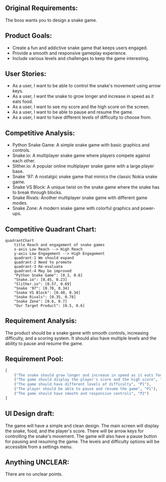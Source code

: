 ## Original Requirements:
The boss wants you to design a snake game.

## Product Goals:
- Create a fun and addictive snake game that keeps users engaged.
- Provide a smooth and responsive gameplay experience.
- Include various levels and challenges to keep the game interesting.

## User Stories:
- As a user, I want to be able to control the snake's movement using arrow keys.
- As a user, I want the snake to grow longer and increase in speed as it eats food.
- As a user, I want to see my score and the high score on the screen.
- As a user, I want to be able to pause and resume the game.
- As a user, I want to have different levels of difficulty to choose from.

## Competitive Analysis:
- Python Snake Game: A simple snake game with basic graphics and controls.
- Snake.io: A multiplayer snake game where players compete against each other.
- Slither.io: A popular online multiplayer snake game with a large player base.
- Snake '97: A nostalgic snake game that mimics the classic Nokia snake game.
- Snake VS Block: A unique twist on the snake game where the snake has to break through blocks.
- Snake Rivals: Another multiplayer snake game with different game modes.
- Snake Zone: A modern snake game with colorful graphics and power-ups.

## Competitive Quadrant Chart:
```mermaid
quadrantChart
    title Reach and engagement of snake games
    x-axis Low Reach --> High Reach
    y-axis Low Engagement --> High Engagement
    quadrant-1 We should expand
    quadrant-2 Need to promote
    quadrant-3 Re-evaluate
    quadrant-4 May be improved
    "Python Snake Game": [0.3, 0.6]
    "Snake.io": [0.45, 0.23]
    "Slither.io": [0.57, 0.69]
    "Snake '97": [0.78, 0.34]
    "Snake VS Block": [0.40, 0.34]
    "Snake Rivals": [0.35, 0.78]
    "Snake Zone": [0.6, 0.7]
    "Our Target Product": [0.5, 0.6]
```

## Requirement Analysis:
The product should be a snake game with smooth controls, increasing difficulty, and a scoring system. It should also have multiple levels and the ability to pause and resume the game.

## Requirement Pool:
```python
[
    ("The snake should grow longer and increase in speed as it eats food", "P0"),
    ("The game should display the player's score and the high score", "P0"),
    ("The game should have different levels of difficulty", "P1"),
    ("The player should be able to pause and resume the game", "P1"),
    ("The game should have smooth and responsive controls", "P2")
]
```

## UI Design draft:
The game will have a simple and clean design. The main screen will display the snake, food, and the player's score. There will be arrow keys for controlling the snake's movement. The game will also have a pause button for pausing and resuming the game. The levels and difficulty options will be accessible from a settings menu.

## Anything UNCLEAR:
There are no unclear points.